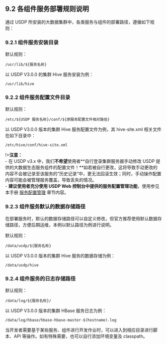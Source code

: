 ## 9.2 各组件服务部署规则说明

通过 USDP 所安装的大数据集群中，各类服务与组件的部署路径，遵循如下规则：

### 9.2.1 组件服务安装目录

默认规则：

```shell
/usr/lib/${服务名称}
```

以 USDP V3.0.0 的集群 Hive 服务安装为例：

```shell
/usr/lib/hive
```

### 9.2.2 组件服务配置文件目录

默认规则：

```shell
/etc/${USDP 服务名称}/conf/${原服务配置文件相对路径}
```

以 USDP V3.0.0 版本的集群 Hive 服务配置文件为例，其 hive-site.xml 相关文件在如下目录中：

```shell
/etc/hive/conf/hive-site.xml
```

!>**注意：**</br> - 在 USDP v3.x 中，我们**不希望**使用者**自行登录集群服务器手动修改 USDP 提供的大数据生态服务组件的配置文件！**如若被自行更改，这将导致手动更改的内容不会被记录至该服务的“历史记录”中，更无法回滚生效；同时，手动操作配置内容可能会被管理服务覆盖，导致丢失的情况。</br>- **建议使用者充分使用 USDP Web 控制台中提供的服务配置管理功能**，使用参见本手册 [服务配置管理](usdpdc/3.0.x/userguide/single_cluster/services_mgt?id=_633-服务配置管理) 章节内容。

### 9.2.3 组件服务默认的数据存储路径

在部署服务时，默认的数据存储路径可以自定义修改，但官方推荐使用默认数据存储路径，方便后期运维，本例以默认路径为例进行说明。

默认规则：

```shell
/data/usdp/${服务名称}
```

以 USDP V3.0.0 版本的集群 Hive 服务的数据存储为例：

```shell
/data/usdp/hive
```

### 9.2.4 组件服务的日志存储路径

默认规则：

```shell
/data/log/${服务名称}/
```

以 USDP V3.0.0 版本的集群 HBase 服务日志为例：

```shell
/data/log/hbase/hbase-hbase-master-$(hostname).log
```

当开发者需要基于某些服务、组件进行开发作业时，可以进入到相应目录进行脚本、API 等操作。如有特殊需要，也可以自行添加环境变量及 classpath。